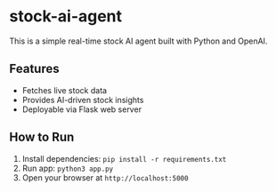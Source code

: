 # stock-ai-agent
This is a simple real-time stock AI agent built with Python and OpenAI.

## Features

- Fetches live stock data
- Provides AI-driven stock insights
- Deployable via Flask web server

## How to Run

1. Install dependencies: `pip install -r requirements.txt`  
2. Run app: `python3 app.py`  
3. Open your browser at `http://localhost:5000`
